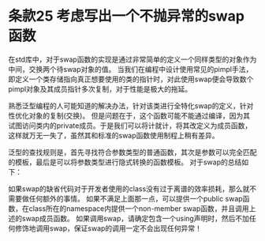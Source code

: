 # 条款25 考虑写出一个不抛异常的swap函数

在std库中，对于swap函数的实现是通过非常简单的定义一个同样类型的对象作为中间，交换两个待swap对象的值。
当我们在编程中设计使用常见的pimpl手法，即定义一个类存储指向真正想要使用的类的指针时，对此使用swap便会导致数个pimpl对象及其成员指针多次复制，对于性能是极大的拖延。

熟悉泛型编程的人可能知道的解决办法，针对该类进行全特化swap的定义，针对性优化对象的复制(交换)。
但是问题在于，这个函数可能不能通过编译，因为其试图访问类内的private成员。于是我们可以将计就计，将其改定义为成员函数，这样就万无一失了，虽然其和标准的swap函数使用制程上稍有差异。

泛型的查找规则是，首先寻找符合参数类型的普通函数，其次是参数可以完全匹配的模板，最后是可以将参数类型进行隐式转换的函数模板。
对于swap的总结如下：

如果swap的缺省代码对于开发者使用的class没有过于离谱的效率损耗，那么就不需要做任何额外的事情。
如果不满足上面那一点，可以提供一个public swap函数，在class所在的namespace内提供一个non-member swap函数，并且调用上述的swap成员函数。
如果调用swap，请确定包含一个using声明时，然后不加任何修饰地调用swap，保证swap的调用一定不会出现任何异常！
